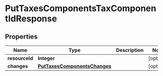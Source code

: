 
# PutTaxesComponentsTaxComponentIdResponse

## Properties
Name | Type | Description | Notes
------------ | ------------- | ------------- | -------------
**resourceId** | **Integer** |  |  [optional]
**changes** | [**PutTaxesComponentsChanges**](PutTaxesComponentsChanges.md) |  |  [optional]



